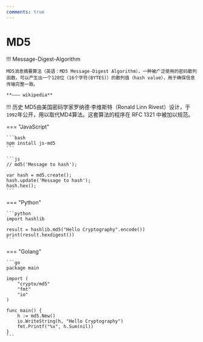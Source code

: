 ```yaml
---
comments: true
---
```


# MD5

!!! Message-Digest-Algorithm

    MD5消息摘要算法（英语：MD5 Message-Digest Algorithm），一种被广泛使用的密码散列函数，可以产生出一个128位（16个字符(BYTES)）的散列值（hash value），用于确保信息传输完整一致。

    **——— wikipedia**

!!! 历史
    MD5由美国密码学家罗纳德·李维斯特（Ronald Linn Rivest）设计，于`1992`年公开，用以取代MD4算法。这套算法的程序在 RFC 1321 中被加以规范。



=== "JavaScript"

    ```bash
    npm install js-md5
    ```

    ```js
    // md5('Message to hash');

    var hash = md5.create();
    hash.update('Message to hash');
    hash.hex();
    ```


=== "Python"

    ```python
    import hashlib

    result = hashlib.md5("Hello Cryptography".encode())
    print(result.hexdigest())
    ```


=== "Golang"


    ```go
    package main

    import (
        "crypto/md5"
        "fmt"
        "io"
    )

    func main() {
        h := md5.New()
        io.WriteString(h, "Hello Cryptography")
        fmt.Printf("%x", h.Sum(nil))
    }
    ```

